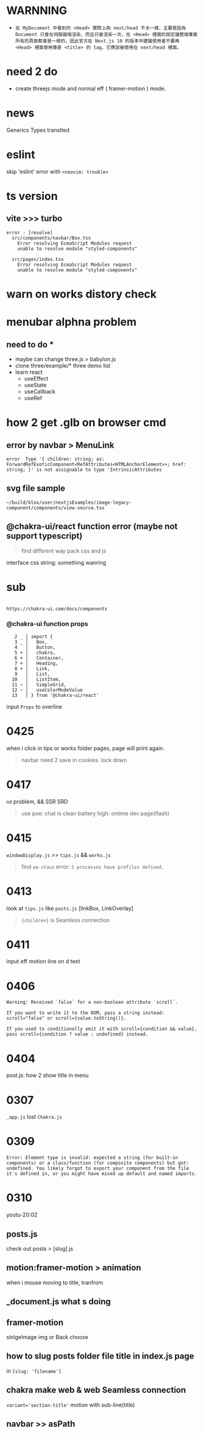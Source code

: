 # WARNNING

- `在 MyDocument 中看到的 <Head> 實際上與 next/head 不太一樣，主要是因為 Document 只會在伺服器端渲染，而且只會渲染一次，在 <Head> 裡面的設定讓整個專案所有的頁面都會是一樣的，因此官方在 Next.js 10 的版本中建議使用者不要再 <Head> 裡面使用像是 <title> 的 tag，它應該被使用在 next/head 裡面。`

# need 2 do

- create threejs mode and normal eff ( framer-motion ) mode.

# news

Generics Types translted

# eslint

skip 'eslint' error with `<neovim: trouble>`

# ts version

## vite >>> turbo

```
error - [resolve]
  src/components/navbar/Box.tsx
    Error resolving EcmaScript Modules request
    unable to resolve module "styled-components"

  src/pages/index.tsx
    Error resolving EcmaScript Modules request
    unable to resolve module "styled-components"

```

# warn on works distory check

# menubar alphna problem

## need to do \*

- maybe can change three.js > babylon.js
- clone three/example/\* three demo list
- learn react
  - useEffect
  - useState
  - useCallback
  - useRef

# how 2 get .glb on browser cmd

## error by navbar > MenuLink

`error  Type '{ children: string; as: ForwardRefExoticComponent<RefAttributes<HTMLAnchorElement>>; href: string; }' is not assignable to type 'IntrinsicAttributes`

## svg file sample

`~/build/blox/user/nextjsExamples/image-legacy-component/components/view-source.tsx`

## @chakra-ui/react function error (maybe not support typescript)

> find different way pack css and js

interface css string: something wanring

# sub

```

https://chakra-ui.com/docs/components

```

### @chakra-ui function props

```
   2 _ │ import {
   3 _ │   Box,
   4   │   Button,
   5 + │   chakra,
   6 + │   Container,
   7 + │   Heading,
   8 + │   Link,
   9   │   List,
  10   │   ListItem,
  11 ~ │   SimpleGrid,
  12 ~ │   useColorModeValue
  13   │ } from '@chakra-ui/react'
```

input `Props` to overline

# 0425

when i click in tips or works folder pages, page will print again.

> navbar need 2 save in cookies. lock down

# 0417

`nd` problem, && SSR SRD

> use poe: chat is clean
> battery high: ontime dev page(flash)

# 0415

`windowDisplay.js` >> `tips.js` && `works.js`

> find `aa-staus` error: `5 processes have profiles defined. `

# 0413

look at `tips.js` like `posts.js` [linkBox, LinkOverlay]

> `{children}` is Seamless connection

# 0411

input eff motion line on d text

# 0406

```warning
Warning: Received `false` for a non-boolean attribute `scroll`.

If you want to write it to the DOM, pass a string instead: scroll="false" or scroll={value.toString()}.

If you used to conditionally omit it with scroll={condition && value}, pass scroll={condition ? value : undefined} instead.

```

# 0404

post.js: how 2 show title in menu

# 0307

`_app.js` lost `Chakra.js`

# 0309

`Error: Element type is invalid: expected a string (for built-in components) or a class/function (for composite components) but got: undefined. You likely forgot to export your component from the file it's defined in, or you might have mixed up default and named imports.`

# 0310

youtu-20:02

## posts.js

check out posts > [slug].js

## motion:framer-motion > animation

when i mouse moving to title, tranfrom

## \_document.js what s doing

## framer-motion

sinlgeImage img or Back choose

## how to slug posts folder file title in index.js page

in `[slug: 'filename']`

## chakra make web & web Seamless connection

`variant='section-title'` motion with sub-line(title)

## navbar >> asPath

